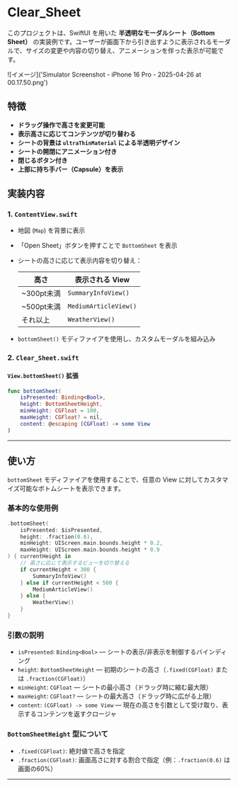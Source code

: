 # Clear_Sheet

このプロジェクトは、SwiftUI を用いた **半透明なモーダルシート（Bottom Sheet）** の実装例です。ユーザーが画面下から引き出すように表示されるモーダルで、サイズの変更や内容の切り替え、アニメーションを伴った表示が可能です。

![イメージ]('Simulator Screenshot - iPhone 16 Pro - 2025-04-26 at 00.17.50.png')
## 特徴

- **ドラッグ操作で高さを変更可能**
- **表示高さに応じてコンテンツが切り替わる**
- **シートの背景は `ultraThinMaterial` による半透明デザイン**
- **シートの開閉にアニメーション付き**
- **閉じるボタン付き**
- **上部に持ち手バー（Capsule）を表示**

## 実装内容

### 1. `ContentView.swift`

- 地図 (`Map`) を背景に表示
- 「Open Sheet」ボタンを押すことで `BottomSheet` を表示
- シートの高さに応じて表示内容を切り替え：

  | 高さ | 表示される View         |
  |------|-------------------------|
  | ~300pt未満 | `SummaryInfoView()`     |
  | ~500pt未満 | `MediumArticleView()`   |
  | それ以上   | `WeatherView()`         |

- `bottomSheet()` モディファイアを使用し、カスタムモーダルを組み込み

### 2. `Clear_Sheet.swift`

#### `View.bottomSheet()` 拡張

```swift
func bottomSheet(
    isPresented: Binding<Bool>,
    height: BottomSheetHeight,
    minHeight: CGFloat = 100,
    maxHeight: CGFloat? = nil,
    content: @escaping (CGFloat) -> some View
)
```


---

## 使い方

`bottomSheet` モディファイアを使用することで、任意の View に対してカスタマイズ可能なボトムシートを表示できます。

### 基本的な使用例

```swift
.bottomSheet(
    isPresented: $isPresented,
    height: .fraction(0.6),
    minHeight: UIScreen.main.bounds.height * 0.2,
    maxHeight: UIScreen.main.bounds.height * 0.9
) { currentHeight in
    // 高さに応じて表示するビューを切り替える
    if currentHeight < 300 {
        SummaryInfoView()
    } else if currentHeight < 500 {
        MediumArticleView()
    } else {
        WeatherView()
    }
}
```

### 引数の説明

- `isPresented`: `Binding<Bool>` — シートの表示/非表示を制御するバインディング
- `height`: `BottomSheetHeight` — 初期のシートの高さ（`.fixed(CGFloat)` または `.fraction(CGFloat)`）
- `minHeight`: `CGFloat` — シートの最小高さ（ドラッグ時に縮む最大限）
- `maxHeight`: `CGFloat?` — シートの最大高さ（ドラッグ時に広がる上限）
- `content`: `(CGFloat) -> some View` — 現在の高さを引数として受け取り、表示するコンテンツを返すクロージャ

### `BottomSheetHeight` 型について

- `.fixed(CGFloat)`: 絶対値で高さを指定
- `.fraction(CGFloat)`: 画面高さに対する割合で指定（例：`.fraction(0.6)` は画面の60%）

---
